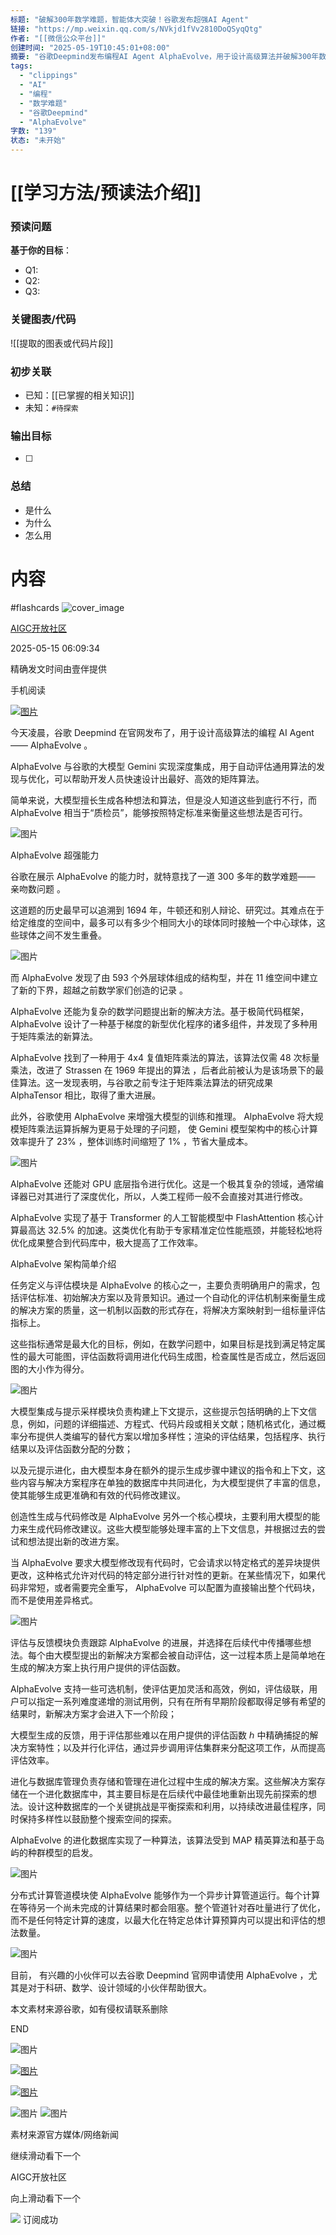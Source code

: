 ```yaml
---
标题: "破解300年数学难题，智能体大突破！谷歌发布超强AI Agent"
链接: "https://mp.weixin.qq.com/s/NVkjd1fVv2810DoQSyqQtg"
作者: "[[微信公众平台]]"
创建时间: "2025-05-19T10:45:01+08:00"
摘要: "谷歌Deepmind发布编程AI Agent AlphaEvolve，用于设计高级算法并破解300年数学难题。"
tags:
  - "clippings"
  - "AI"
  - "编程"
  - "数学难题"
  - "谷歌Deepmind"
  - "AlphaEvolve"
字数: "139"
状态: "未开始"
---
```

# [[学习方法/预读法介绍]]
### 预读问题  
**基于你的目标**：
- Q1: 
- Q2: 
- Q3:   

### 关键图表/代码  
![[提取的图表或代码片段]]
### 初步关联  
- 已知：[[已掌握的相关知识]]  
- 未知：`#待探索`  

### 输出目标
- [ ] 

### 总结
- 是什么
- 为什么
- 怎么用

# 内容
#flashcards
![cover_image](https://mmbiz.qpic.cn/sz_mmbiz_jpg/bVibMfbuuqMllzVXvo0anFHRibY3lQ3z7Xp5GCRyTkmOF46uJWWrccFFsUGPKtaeTV8xFBHciaBKCtFDgKjvFbPXQ/0?wx_fmt=jpeg)

[AIGC开放社区](https://mp.weixin.qq.com/s/)

2025-05-15 06:09:34

精确发文时间由壹伴提供

手机阅读

[![图片](https://mmbiz.qpic.cn/sz_mmbiz_jpg/bVibMfbuuqMkvxLZ6qyzuEIa1sKPtqR9XSPSMAqdckRpK7QtLAsUagMhcc06NOTN8YUUgugV8Ip3aUqmjDTOHPg/640?wx_fmt=jpeg&from=appmsg&tp=webp&wxfrom=5&wx_lazy=1)](https://mp.weixin.qq.com/s?__biz=Mzg3Mzg5MjY3Nw==&mid=2247519924&idx=1&sn=1d9ab5f154bab99bf87b8ba6539385a2&scene=21#wechat_redirect)

今天凌晨，谷歌 Deepmind 在官网发布了，用于设计高级算法的编程 AI Agent —— AlphaEvolve 。

AlphaEvolve 与谷歌的大模型 Gemini 实现深度集成，用于自动评估通用算法的发现与优化，可以帮助开发人员快速设计出最好、高效的矩阵算法。

简单来说，大模型擅长生成各种想法和算法，但是没人知道这些到底行不行，而 AlphaEvolve 相当于“质检员”，能够按照特定标准来衡量这些想法是否可行。

![图片](https://mmbiz.qpic.cn/sz_mmbiz_png/bVibMfbuuqMllzVXvo0anFHRibY3lQ3z7XO1fSNcDZXE5z1gFJ0blC3HFWPvibq6IgRSJdw3IQUY2myaibQicH7ZM0g/640?wx_fmt=png&from=appmsg&tp=webp&wxfrom=5&wx_lazy=1)

AlphaEvolve 超强能力

谷歌在展示 AlphaEvolve 的能力时，就特意找了一道 300 多年的数学难题—— 亲吻数问题 。

这道题的历史最早可以追溯到 1694 年，牛顿还和别人辩论、研究过。其难点在于给定维度的空间中，最多可以有多少个相同大小的球体同时接触一个中心球体，这些球体之间不发生重叠。

![图片](https://mmbiz.qpic.cn/sz_mmbiz_png/bVibMfbuuqMllzVXvo0anFHRibY3lQ3z7X35BovgyXv0iamAtSXGRU6iciaHAcb9ovWL3XHjYV2CQsf21wDsLv7n7Sw/640?wx_fmt=png&from=appmsg&tp=webp&wxfrom=5&wx_lazy=1)

而 AlphaEvolve 发现了由 593 个外层球体组成的结构型，并在 11 维空间中建立了新的下界，超越之前数学家们创造的记录 。

AlphaEvolve 还能为复杂的数学问题提出新的解决方法。基于极简代码框架， AlphaEvolve 设计了一种基于梯度的新型优化程序的诸多组件，并发现了多种用于矩阵乘法的新算法。

AlphaEvolve 找到了一种用于 4x4 复值矩阵乘法的算法，该算法仅需 48 次标量乘法，改进了 Strassen 在 1969 年提出的算法 ，后者此前被认为是该场景下的最佳算法。这一发现表明，与谷歌之前专注于矩阵乘法算法的研究成果 AlphaTensor 相比，取得了重大进展。

此外，谷歌使用 AlphaEvolve 来增强大模型的训练和推理。 AlphaEvolve 将大规模矩阵乘法运算拆解为更易于处理的子问题， 使 Gemini 模型架构中的核心计算效率提升了 23% ，整体训练时间缩短了 1% ，节省大量成本。

![图片](https://mmbiz.qpic.cn/sz_mmbiz_png/bVibMfbuuqMllzVXvo0anFHRibY3lQ3z7Xt9ichssrMhyqAFCVPWfPa0RvdYornaVm4xYZf0ibt5XWliaVbBcMm1csg/640?wx_fmt=png&from=appmsg&tp=webp&wxfrom=5&wx_lazy=1)

AlphaEvolve 还能对 GPU 底层指令进行优化。这是一个极其复杂的领域，通常编译器已对其进行了深度优化，所以，人类工程师一般不会直接对其进行修改。

AlphaEvolve 实现了基于 Transformer 的人工智能模型中 FlashAttention 核心计算最高达 32.5% 的加速。这类优化有助于专家精准定位性能瓶颈，并能轻松地将优化成果整合到代码库中，极大提高了工作效率。

AlphaEvolve 架构简单介绍

任务定义与评估模块是 AlphaEvolve 的核心之一，主要负责明确用户的需求，包括评估标准、初始解决方案以及背景知识。通过一个自动化的评估机制来衡量生成的解决方案的质量，这一机制以函数的形式存在，将解决方案映射到一组标量评估指标上。

这些指标通常是最大化的目标，例如，在数学问题中，如果目标是找到满足特定属性的最大可能图，评估函数将调用进化代码生成图，检查属性是否成立，然后返回图的大小作为得分。

![图片](https://mmbiz.qpic.cn/sz_mmbiz_png/bVibMfbuuqMllzVXvo0anFHRibY3lQ3z7XESKh7GLBedafJIkURIJpTyfHNwc3x9ySZrJTIzskOvkne7jMXxy3VA/640?wx_fmt=png&from=appmsg&tp=webp&wxfrom=5&wx_lazy=1)

大模型集成与提示采样模块负责构建上下文提示，这些提示包括明确的上下文信息，例如，问题的详细描述、方程式、代码片段或相关文献；随机格式化，通过概率分布提供人类编写的替代方案以增加多样性；渲染的评估结果，包括程序、执行结果以及评估函数分配的分数；

以及元提示进化，由大模型本身在额外的提示生成步骤中建议的指令和上下文，这些内容与解决方案程序在单独的数据库中共同进化，为大模型提供了丰富的信息，使其能够生成更准确和有效的代码修改建议。

创造性生成与代码修改是 AlphaEvolve 另外一个核心模块，主要利用大模型的能力来生成代码修改建议。这些大模型能够处理丰富的上下文信息，并根据过去的尝试和想法提出新的改进方案。

当 AlphaEvolve 要求大模型修改现有代码时，它会请求以特定格式的差异块提供更改，这种格式允许对代码的特定部分进行针对性的更新。在某些情况下，如果代码非常短，或者需要完全重写， AlphaEvolve 可以配置为直接输出整个代码块，而不是使用差异格式。

![图片](https://mmbiz.qpic.cn/sz_mmbiz_png/bVibMfbuuqMllzVXvo0anFHRibY3lQ3z7XW8tuQJRibdxKQ2JBmXEs6cCEXyzOaXBB7EPQcHfhkCls23iciciadNflwg/640?wx_fmt=png&from=appmsg&tp=webp&wxfrom=5&wx_lazy=1)

评估与反馈模块负责跟踪 AlphaEvolve 的进展，并选择在后续代中传播哪些想法。每个由大模型提出的新解决方案都会被自动评估，这一过程本质上是简单地在生成的解决方案上执行用户提供的评估函数。

AlphaEvolve 支持一些可选机制，使评估更加灵活和高效，例如，评估级联，用户可以指定一系列难度递增的测试用例，只有在所有早期阶段都取得足够有希望的结果时，新解决方案才会进入下一个阶段；

大模型生成的反馈，用于评估那些难以在用户提供的评估函数 ℎ 中精确捕捉的解决方案特性；以及并行化评估，通过异步调用评估集群来分配这项工作，从而提高评估效率。

进化与数据库管理负责存储和管理在进化过程中生成的解决方案。这些解决方案存储在一个进化数据库中，其主要目标是在后续代中最佳地重新出现先前探索的想法。设计这种数据库的一个关键挑战是平衡探索和利用，以持续改进最佳程序，同时保持多样性以鼓励整个搜索空间的探索。

AlphaEvolve 的进化数据库实现了一种算法，该算法受到 MAP 精英算法和基于岛屿的种群模型的启发。

![图片](https://mmbiz.qpic.cn/sz_mmbiz_png/bVibMfbuuqMllzVXvo0anFHRibY3lQ3z7XEYXDKLuvFo9zqicWbxKRXVYFDQUuwCIUbNaAxsia5hSLau38UZ4EDZpg/640?wx_fmt=png&from=appmsg&tp=webp&wxfrom=5&wx_lazy=1)

分布式计算管道模块使 AlphaEvolve 能够作为一个异步计算管道运行。每个计算在等待另一个尚未完成的计算结果时都会阻塞。整个管道针对吞吐量进行了优化，而不是任何特定计算的速度，以最大化在特定总体计算预算内可以提出和评估的想法数量。

![图片](https://mmbiz.qpic.cn/sz_mmbiz_png/bVibMfbuuqMllzVXvo0anFHRibY3lQ3z7Xq9iayHVhgNgx5o05l7VUHoD2cLVkzIJwzd8ibrsLSYT8ldvbvEZ2RwrQ/640?wx_fmt=png&from=appmsg&tp=webp&wxfrom=5&wx_lazy=1)

目前， 有兴趣的小伙伴可以去谷歌 Deepmind 官网申请使用 AlphaEvolve ，尤其是对于科研、数学、设计领域的小伙伴帮助很大。

本文素材来源谷歌，如有侵权请联系删除

END

![图片](https://mmbiz.qpic.cn/sz_mmbiz_jpg/bVibMfbuuqMmCsqFEt8ZDXFCRcaK4zMPfolPlc5iaV6nF0h27HuLDFwLIv2IAB63jNd319OicgEDGbaF69mz9DaGw/640?wx_fmt=jpeg&from=appmsg&tp=webp&wxfrom=5&wx_lazy=1)

[![图片](https://mmbiz.qpic.cn/sz_mmbiz_jpg/bVibMfbuuqMmBbbpQsIn8UfHicQ8BmicGjUuv1RSwibIceJUCVuL1kOPIMso1FVwgVRwZuQ5YwyOcVS6R7xPBW6R3g/640?wx_fmt=jpeg&from=appmsg&tp=webp&wxfrom=5&wx_lazy=1)](https://mp.weixin.qq.com/s?__biz=Mzg3Mzg5MjY3Nw==&mid=2247520041&idx=1&sn=ce2593f449fcb0dc96d470e0a08d032d&scene=21#wechat_redirect)

[![图片](https://mmbiz.qpic.cn/sz_mmbiz_jpg/bVibMfbuuqMmBbbpQsIn8UfHicQ8BmicGjUCibxydoE4wIiaicyjQoSgonImMLUU1VpdOqYuYI9V6icJDllia0wHAuE8IA/640?wx_fmt=jpeg&from=appmsg&tp=webp&wxfrom=5&wx_lazy=1)](https://mp.weixin.qq.com/s?__biz=Mzg3Mzg5MjY3Nw==&mid=2247519850&idx=1&sn=ca9eba73ef827f579159aaf52577f2de&scene=21#wechat_redirect)

![图片](https://mmbiz.qpic.cn/sz_mmbiz_jpg/bVibMfbuuqMm4Nwicy0kgVa95jTZ2aMh9tibSuf7UNvUbAqIMq25aHD86VedrtVB8HBM5biaYBE7rq3P5mQw5YqKuA/640?wx_fmt=jpeg&from=appmsg&tp=webp&wxfrom=5&wx_lazy=1) ![图片](https://mmbiz.qpic.cn/sz_mmbiz_png/bVibMfbuuqMnR4jHBK9FdVibzjJmiasUIgRQ4ctBMBBEbM4cVicwhNnoka8rOHSkxUQhrHXWTpQVsiaXTVFoyYfZVgg/640?wx_fmt=png&from=appmsg&tp=webp&wxfrom=5&wx_lazy=1)

素材来源官方媒体/网络新闻

继续滑动看下一个

AIGC开放社区

向上滑动看下一个

![](https://mp.weixin.qq.com/s/assets/imgs/data-enhance/isok.svg) 订阅成功